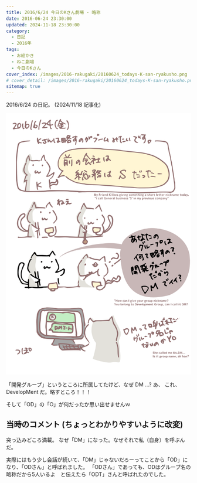 ```yaml
---
title: 2016/6/24 今日のKさん劇場 - 略称
date: 2016-06-24 23:30:00
updated: 2024-11-18 23:30:00
category:
  - 日記
  - 2016年
tags:
  - お絵かき
  - ねこ劇場
  - 今日のKさん
cover_index: /images/2016-rakugaki/20160624_todays-K-san-ryakusho.png
# cover_detail: /images/2016-rakugaki/20160624_todays-K-san-ryakusho.png
sitemap: true
---
```


2016/6/24 の日記。 (2024/11/18 記事化)

![](/images/2016-rakugaki/20160624_todays-K-san-ryakusho.png)


「開発グループ」というところに所属してたけど、なぜ DM ...?
あ、 これ、 DevelopMent だ。略すところ！！！

そして「OD」の「O」が何だったか思い出せませんｗ


当時のコメント (ちょっとわかりやすいように改変)
---
突っ込みどころ満載。
なぜ「DM」になった。なぜそれで私（自身）を呼ぶんだ。

実際にはもう少し会話が続いて、「DM」じゃないだろーってことから「OD」になり、「ODさん」と呼ばれました。
「ODさん」であっても、ODはグループ名の略称だから5人いるよ　と伝えたら「ODT」さんと呼ばれたのでした。